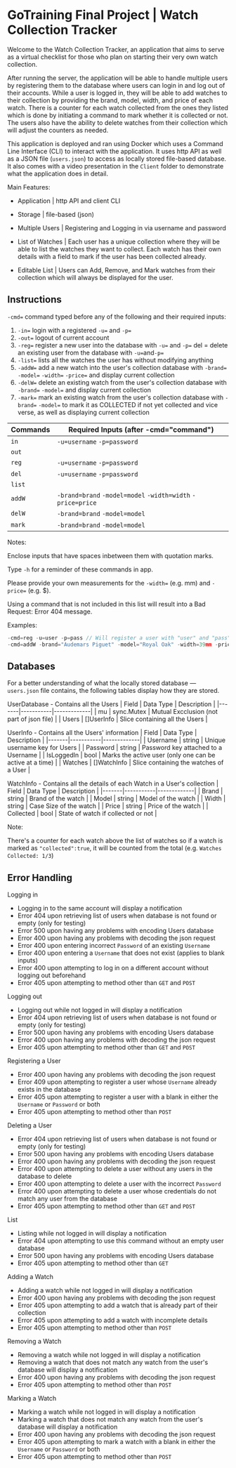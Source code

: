 # GoTraining Final Project | Watch Collection Tracker

Welcome to the Watch Collection Tracker, an application that aims to serve as a virtual checklist for those who plan on starting their very own watch collection.

After running the server, the application will be able to handle multiple users by registering them to the database where users can login in and log out of their accounts. While a user is logged in, they will be able to add watches to their collection by providing the brand, model, width, and price of each watch. There is a counter for each watch collected from the ones they listed which is done by initiating a command to mark whether it is collected or not. The users also have the ability to delete watches from their collection which will adjust the counters as needed.

This application is deployed and ran using Docker which uses a Command Line Interface (CLI) to interact with the application. It uses http API as well as a JSON file (`users.json`) to access as locally stored file-based database. It also comes with a video presentation in the `Client` folder to demonstrate what the application does in detail.

Main Features:

- Application | http API and client CLI

- Storage | file-based (json)

- Multiple Users | Registering and Logging in via username and password

- List of Watches | Each user has a unique collection where they will be able to list the watches they want to collect. Each watch has their own details with a field to mark if the user has been collected already.

- Editable List | Users can Add, Remove, and Mark watches from their collection which will always be displayed for the user.

## Instructions

`-cmd=` command typed before any of the following and their required inputs:

1. `-in=` login with a registered `-u=` and `-p=`
2. `-out=` logout of current account
3. `-reg=` register a new user into the database with `-u=` and `-p=` del = delete an existing user from the database with `-u=`and`-p=`
4. `-list=` lists all the watches the user has without modifying anything
5. `-addW=` add a new watch into the user's collection database with `-brand=` `-model=` `-width=` `-price=` and display current collection
6. `-delW=` delete an existing watch from the user's collection database with `-brand=` `-model=` and display current collection
7. `-mark=` mark an existing watch from the user's collection database with `-brand=` `-model=` to mark it as COLLECTED if not yet collected and vice verse, as well as displaying current collection

| Commands | Required Inputs (after -cmd="command")                      |
| -------- | ----------------------------------------------------------- |
| `in`     | `-u=username` `-p=password`                                 |
| `out`    | ` `                                                         |
| `reg`    | `-u=username` `-p=password`                                 |
| `del`    | `-u=username` `-p=password`                                 |
| `list`   | ` `                                                         |
| `addW`   | `-brand=brand` `-model=model` `-width=width` `-price=price` |
| `delW`   | `-brand=brand` `-model=model`                               |
| `mark`   | `-brand=brand` `-model=model`                               |

Notes:

Enclose inputs that have spaces inbetween them with quotation marks.

Type `-h` for a reminder of these commands in app.

Please provide your own measurements for the `-width=` (e.g. mm) and `-price=` (e.g. $).

Using a command that is not included in this list will result into a Bad Request: Error 404 message.

Examples:

```go
-cmd=reg -u=user -p=pass // Will register a user with "user" and "pass" as their credentials
-cmd=addW -brand="Audemars Piguet" -model="Royal Oak" -width=39mm -price=$32000 // Will register a watch with the following details (Note: spaces in input require quotations)
```

## Databases

For a better understanding of what the locally stored database — `users.json` file contains, the following tables display how they are stored.

UserDatabase - Contains all the Users
| Field | Data Type | Description |
|-------|-----------|-------------|
| mu | sync.Mutex | Mutual Excclusion (not part of json file) |
| Users | []UserInfo | Slice containing all the Users |

UserInfo - Contains all the Users' information
| Field | Data Type | Description |
|-------|-----------|-------------|
| Username | string | Unique username key for Users |
| Password | string | Password key attached to a Username |
| IsLoggedIn | bool | Marks the active user (only one can be active at a time) |
| Watches | []WatchInfo | Slice containing the watches of a User |

WatchInfo - Contains all the details of each Watch in a User's collection
| Field | Data Type | Description |
|-------|-----------|-------------|
| Brand | string | Brand of the watch |
| Model | string | Model of the watch |
| Width | string | Case Size of the watch |
| Price | string | Price of the watch |
| Collected | bool | State of watch if collected or not |

Note:

There's a counter for each watch above the list of watches so if a watch is marked as `"collected":true`, it will be counted from the total (e.g. `Watches Collected: 1/3`)

## Error Handling

Logging in

- Logging in to the same account will display a notification
- Error 404 upon retrieving list of users when database is not found or empty (only for testing)
- Error 500 upon having any problems with encoding Users database
- Error 400 upon having any problems with decoding the json request
- Error 400 upon entering incorrect `Password` of an existing `Username`
- Error 400 upon entering a `Username` that does not exist (applies to blank inputs)
- Error 400 upon attempting to log in on a different account without logging out beforehand
- Error 405 upon attempting to method other than `GET` and `POST`

Logging out

- Logging out while not logged in will display a notification
- Error 404 upon retrieving list of users when database is not found or empty (only for testing)
- Error 500 upon having any problems with encoding Users database
- Error 400 upon having any problems with decoding the json request
- Error 405 upon attempting to method other than `GET` and `POST`

Registering a User

- Error 400 upon having any problems with decoding the json request
- Error 409 upon attempting to register a user whose `Username` already exists in the database
- Error 405 upon attempting to register a user with a blank in either the `Username` or `Password` or both
- Error 405 upon attempting to method other than `POST`

Deleting a User

- Error 404 upon retrieving list of users when database is not found or empty (only for testing)
- Error 500 upon having any problems with encoding Users database
- Error 400 upon having any problems with decoding the json request
- Error 400 upon attempting to delete a user without any users in the database to delete
- Error 400 upon attempting to delete a user with the incorrect `Password`
- Error 400 upon attempting to delete a user whose credentials do not match any user from the database
- Error 405 upon attempting to method other than `GET` and `POST`

List

- Listing while not logged in will display a notification
- Error 404 upon attempting to use this command without an empty user database
- Error 500 upon having any problems with encoding Users database
- Error 405 upon attempting to method other than `GET`

Adding a Watch

- Adding a watch while not logged in will display a notification
- Error 400 upon having any problems with decoding the json request
- Error 405 upon attempting to add a watch that is already part of their collection
- Error 405 upon attempting to add a watch with incomplete details
- Error 405 upon attempting to method other than `POST`

Removing a Watch

- Removing a watch while not logged in will display a notification
- Removing a watch that does not match any watch from the user's database will display a notification
- Error 400 upon having any problems with decoding the json request
- Error 405 upon attempting to method other than `POST`

Marking a Watch

- Marking a watch while not logged in will display a notification
- Marking a watch that does not match any watch from the user's database will display a notification
- Error 400 upon having any problems with decoding the json request
- Error 405 upon attempting to mark a watch with a blank in either the `Username` or `Password` or both
- Error 405 upon attempting to method other than `POST`
